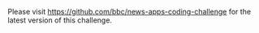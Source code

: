 Please visit https://github.com/bbc/news-apps-coding-challenge for the latest version of this challenge.
